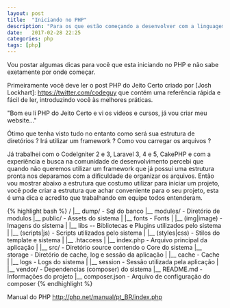 ```yaml
---
layout: post
title:  "Iniciando no PHP"
description: "Para os que estão começando a desenvolver com a linguagem PHP, vou compartilhar algumas dicas que irão ajudar."
date:   2017-02-28 22:25
categories: php
tags: [php]
---
```


Vou postar algumas dicas para você que esta iniciando no PHP e não sabe exetamente por onde começar.

Primeiramente você deve ler o post PHP do Jeito Certo criado por [Josh Lockhart]: https://twitter.com/codeguy que contém uma referência rápida e fácil de ler, introduzindo você às melhores práticas.

[PHP do Jeito Certo]: http://br.phptherightway.com/

[Curso de PHP - Importante assistir para entender a linguagem]: http://www.cursoemvideo.com/lesson/curso-php-historia-php/

"Bom eu li PHP do Jeito Certo e vi os videos e cursos, já vou criar meu website..."

Ótimo que tenha visto tudo no entanto como será sua estrutura de diretórios ? Irá utilizar um framework ? Como vou carregar os arquivos ?

Já trabalhei com o CodeIgniter 2 e 3, Laravel 3, 4 e 5, CakePHP e com a experiência e busca na comunidade de desenvolvimento percebi que quando não queremos utilizar um framework que já possui uma estrutura pronta nos deparamos com a dificuldade de organizar os arquivos. Então vou mostrar abaixo a estrutura que costumo utilizar para iniciar um projeto, você pode criar a estrutura que achar conveniente para o seu projeto, esta é uma dica e acredito que trabalhando em equipe
todos entenderam.

{% highlight bash %}
<projeto>/
 |__ dump/ - Sql do banco
 |__ modules/ - Diretório de modulos
 |__ public/ - Assets do sistema
 |  |__ fonts - Fonts
 |  |__ (img|image) - Imagens do sistema
 |  |__ libs -- Bibliotecas e Plugins utilizados pelo sistema
 |  |__ (scripts|js) - Scripts utilizados pelo sistema
 |  |__ (styles|css) - Stilos do template e sistema
 |  |__ .htaccess
 |  |__ index.php - Arquivo principal da aplicação
 |
 |__ src/ - Diretório source contendo o Core do sistema
 |__ storage - Diretório de cache, log e sessão da aplicação
 |  |__ cache - Cache
 |  |__ logs - Logs do sistema
 |  |__ session - Sessão utilizada pela aplicação
 |
 |__ vendor/ - Dependencias (composer) do sistema
 |__ README.md - Informações do projeto
 |__ composer.json - Arquivo de configuração do composer
{% endhighlight %}

Manual do PHP
http://php.net/manual/pt_BR/index.php

